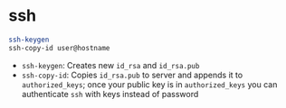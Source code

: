 # ssh

```bash
ssh-keygen
ssh-copy-id user@hostname
```

* `ssh-keygen`: Creates new `id_rsa` and `id_rsa.pub`
* `ssh-copy-id`: Copies `id_rsa.pub` to server and appends it to `authorized_keys`; once your public key is in `authorized_keys` you can authenticate `ssh` with keys instead of password
